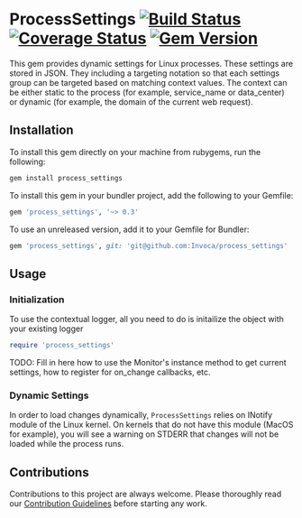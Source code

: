 # ProcessSettings [![Build Status](https://travis-ci.org/Invoca/process_settings.svg?branch=master)](https://travis-ci.org/Invoca/process_settings) [![Coverage Status](https://coveralls.io/repos/github/Invoca/process_settings/badge.svg?branch=master)](https://coveralls.io/github/Invoca/process_settings?branch=master) [![Gem Version](https://badge.fury.io/rb/process_settings.svg)](https://badge.fury.io/rb/process_settings)
This gem provides dynamic settings for Linux processes. These settings are stored in JSON.
They including a targeting notation so that each settings group can be targeted based on matching context values.
The context can be either static to the process (for example, service_name or data_center) or dynamic (for example, the domain of the current web request).

## Installation
To install this gem directly on your machine from rubygems, run the following:
```ruby
gem install process_settings
```

To install this gem in your bundler project, add the following to your Gemfile:
```ruby
gem 'process_settings', '~> 0.3'
```

To use an unreleased version, add it to your Gemfile for Bundler:
```ruby
gem 'process_settings', git: 'git@github.com:Invoca/process_settings'
```

## Usage
### Initialization
To use the contextual logger, all you need to do is initailize the object with your existing logger
```ruby
require 'process_settings'
```

TODO: Fill in here how to use the Monitor's instance method to get current settings, how to register for on_change callbacks, etc.

### Dynamic Settings

In order to load changes dynamically, `ProcessSettings` relies on INotify module of the Linux kernel. On kernels that do not have this module (MacOS for example), you will see a warning on STDERR that changes will not be loaded while the process runs.


## Contributions

Contributions to this project are always welcome.  Please thoroughly read our [Contribution Guidelines](https://github.com/Invoca/process_settings/blob/master/CONTRIBUTING.md) before starting any work.
